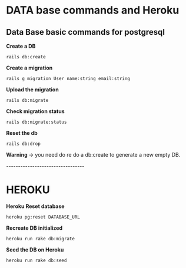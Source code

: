# DATA base commands and Heroku

## Data Base basic commands for postgresql

**Create a DB**
```shell
rails db:create
```

**Create a migration**
```shell
rails g migration User name:string email:string
```

**Upload the migration**
```shell
rails db:migrate
```
 
**Check migration status**
```shell
rails db:migrate:status
```
**Reset the db**
```shell
rails db:drop
```
<p><b>Warning </b>-> you need do re do a db:create to generate a new empty DB.</p>
---------------------------------

# HEROKU

**Heroku Reset database**
```shell
heroku pg:reset DATABASE_URL
```

**Recreate DB initialized**
```shell
heroku run rake db:migrate  
```

**Seed the DB on Heroku**
```shell
heroku run rake db:seed
````




